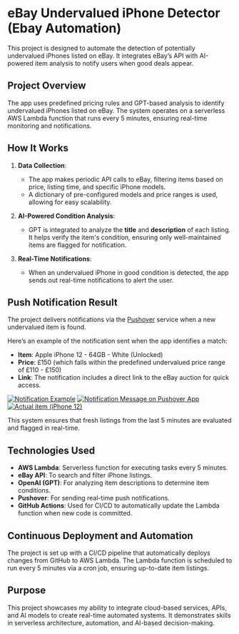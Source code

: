 # eBay Undervalued iPhone Detector (Ebay Automation)

This project is designed to automate the detection of potentially undervalued iPhones listed on eBay. It integrates eBay’s API with AI-powered item analysis to notify users when good deals appear.

## Project Overview
The app uses predefined pricing rules and GPT-based analysis to identify undervalued iPhones listed on eBay. The system operates on a serverless AWS Lambda function that runs every 5 minutes, ensuring real-time monitoring and notifications.

## How It Works

1. **Data Collection**:
   - The app makes periodic API calls to eBay, filtering items based on price, listing time, and specific iPhone models. 
   - A dictionary of pre-configured models and price ranges is used, allowing for easy scalability.

2. **AI-Powered Condition Analysis**:
   - GPT is integrated to analyze the **title** and **description** of each listing. It helps verify the item's condition, ensuring only well-maintained items are flagged for notification.

3. **Real-Time Notifications**:
   - When an undervalued iPhone in good condition is detected, the app sends out real-time notifications to alert the user.

## Push Notification Result

The project delivers notifications via the [Pushover](https://pushover.net/) service when a new undervalued item is found.

Here’s an example of the notification sent when the app identifies a match:
- **Item**: Apple iPhone 12 - 64GB - White (Unlocked)
- **Price**: £150 (which falls within the predefined undervalued price range of £110 - £150)
- **Link**: The notification includes a direct link to the eBay auction for quick access.

[![Notification Example](https://jaku-mika-media-bucket.s3.eu-west-2.amazonaws.com/IMG_7995+Small.jpeg)](https://jaku-mika-media-bucket.s3.eu-west-2.amazonaws.com/IMG_7995+Medium.jpeg)
[![Notification Message on Pushover App](https://jaku-mika-media-bucket.s3.eu-west-2.amazonaws.com/IMG_8014+Small.jpeg)](https://jaku-mika-media-bucket.s3.eu-west-2.amazonaws.com/IMG_8014+Medium.jpeg)
[![Actual item (iPhone 12)](https://jaku-mika-media-bucket.s3.eu-west-2.amazonaws.com/IMG_8015+Small.jpeg)](![path_to_large_image](https://jaku-mika-media-bucket.s3.eu-west-2.amazonaws.com/IMG_8015+Medium.jpeg))

This system ensures that fresh listings from the last 5 minutes are evaluated and flagged in real-time.

## Technologies Used
- **AWS Lambda**: Serverless function for executing tasks every 5 minutes.
- **eBay API**: To search and filter iPhone listings.
- **OpenAI (GPT)**: For analyzing item descriptions to determine item conditions.
- **Pushover**: For sending real-time push notifications.
- **GitHub Actions**: Used for CI/CD to automatically update the Lambda function when new code is committed.

## Continuous Deployment and Automation
The project is set up with a CI/CD pipeline that automatically deploys changes from GitHub to AWS Lambda. The Lambda function is scheduled to run every 5 minutes via a cron job, ensuring up-to-date item listings.

## Purpose
This project showcases my ability to integrate cloud-based services, APIs, and AI models to create real-time automated systems. It demonstrates skills in serverless architecture, automation, and AI-based decision-making.